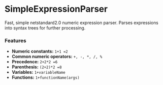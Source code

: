 # SimpleExpressionParser

Fast, simple netstandard2.0 numeric expression parser.  Parses expressions into syntax trees for further processing.  

### Features

- **Numeric constants:** `1+1 =2`
- **Common numeric operators:** `+, -, *, /, %`
- **Precedence:** `2+2*2 =6`
- **Parenthesis:** `(2+2)*2 =8`
- **Variables:** `1+variableName`
- **Functions:** `1+functionName(args)`
